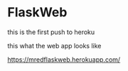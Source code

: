 # FlaskWeb
this is the first push to heroku


this what the web app looks like

https://mredflaskweb.herokuapp.com/
